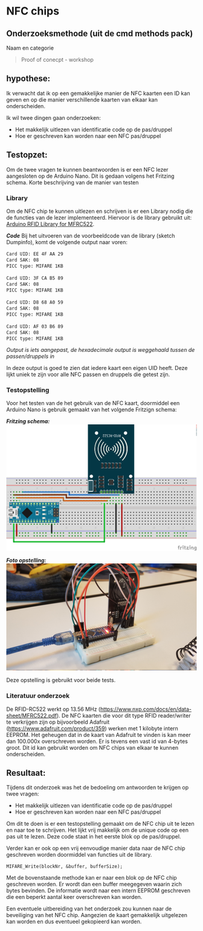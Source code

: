 
# NFC chips

## Onderzoeksmethode (uit de cmd methods pack)
Naam en categorie
> Proof of conecpt - workshop

## hypothese:  
Ik verwacht dat ik op een gemakkelijke manier de NFC kaarten een ID kan geven en op die manier verschillende kaarten van elkaar kan onderscheiden.

Ik wil twee dingen gaan onderzoeken:
- Het makkelijk uitlezen van identificatie code op de pas/druppel
- Hoe er geschreven kan worden naar een NFC pas/druppel

## Testopzet:
Om de twee vragen te kunnen beantwoorden is er een NFC lezer aangesloten op de Arduino Nano. Dit is gedaan volgens het Fritzing schema. 
Korte beschrijving van de manier van testen 

### Library
Om de NFC chip te kunnen uitlezen en schrijven is er een Library nodig die de functies van de lezer implementeerd. Hiervoor is de library gebruikt uit: [Arduino RFID Library for MFRC522](https://github.com/miguelbalboa/rfid).

***Code***
Bij het uitvoeren van de voorbeeldcode van de library (sketch Dumpinfo), komt de volgende output naar voren:

	Card UID: EE 4F AA 29
	Card SAK: 08
	PICC type: MIFARE 1KB
	
	Card UID: 3F CA B5 89
	Card SAK: 08
	PICC type: MIFARE 1KB
	
	Card UID: D8 68 A0 59
	Card SAK: 08
	PICC type: MIFARE 1KB
	
	Card UID: AF 03 B6 89
	Card SAK: 08
	PICC type: MIFARE 1KB
	
*Output is iets aangepast, de hexadecimale output is weggehaald tussen de passen/druppels in*

In deze output is goed te zien dat iedere kaart een eigen UID heeft. Deze lijkt uniek te zijn voor alle NFC passen en druppels die getest zijn.

### Testopstelling
Voor het testen van de het gebruik van de NFC kaart, doormiddel een Arduino Nano is gebruik gemaakt van het volgende Fritzign schema:

***Fritzing schema:***
![](producten_en_code/RFID_onderzoek/RFID_chip_with_nano_bb.png) 

***Foto opstelling:***
![](producten_en_code/RFID_onderzoek/20171115_112440.jpg) 

Deze opstelling is gebruikt voor beide tests. 

### Literatuur onderzoek
De RFID-RC522 werkt op 13.56 MHz (https://www.nxp.com/docs/en/data-sheet/MFRC522.pdf). De NFC kaarten die voor dit type RFID reader/writer te verkrijgen zijn op bijvoorbeeld Adafruit (https://www.adafruit.com/product/359) werken met 1 kilobyte intern EEPROM. Het geheugen dat in de kaart van Adafruit te vinden is kan meer dan 100.000x overschreven worden. Er is tevens een vast id van 4-bytes groot. Dit id kan gebruikt worden om NFC chips van elkaar te kunnen onderscheiden.

## Resultaat:

Tijdens dit onderzoek was het de bedoeling om antwoorden te krijgen op twee vragen:

- Het makkelijk uitlezen van identificatie code op de pas/druppel
- Hoe er geschreven kan worden naar een NFC pas/druppel

Om dit te doen is er een testopstelling gemaakt om de NFC chip uit te lezen en naar toe te schrijven. Het lijkt vrij makkelijk om de unique code op een pas uit te lezen. Deze code staat in het eerste blok op de pas/druppel.

Verder kan er ook op een vrij eenvoudige manier data naar de NFC chip geschreven worden doormiddel van functies uit de library. 
	
	MIFARE_Write(blockNr, &buffer, bufferSize);

Met de bovenstaande methode kan er naar een blok op de NFC chip geschreven worden. Er wordt dan een buffer meegegeven waarin zich bytes bevinden. De informatie wordt naar een intern EEPROM geschreven die een beperkt aantal keer overschreven kan worden. 

Een eventuele uitbereiding van het onderzoek zou kunnen naar de beveiliging van het NFC chip. Aangezien de kaart gemakkelijk uitgelezen kan worden en dus eventueel gekopieerd kan worden. 